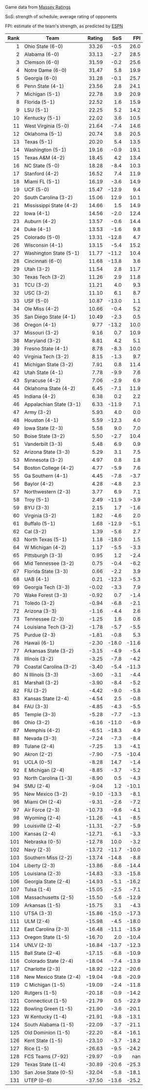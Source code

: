 Game data from [Massey Ratings](https://www.masseyratings.com/data)

SoS: strength of schedule; average rating of opponents

FPI: estimate of the team's strength, as predicted by
[ESPN](http://www.espn.com/college-football/statistics/teamratings)

Rank |           Team            | Rating |  SoS  |  FPI  
----:| ------------------------- | ------:| -----:| -----:
   1 | Ohio State (6-0)          |  33.26 |  -0.5 |  26.0
   2 | Alabama (6-0)             |  33.13 |  -2.7 |  28.5
   3 | Clemson (6-0)             |  31.59 |  -0.2 |  25.6
   4 | Notre Dame (6-0)          |  31.47 |   5.8 |  19.9
   5 | Georgia (6-0)             |  31.28 |  -0.1 |  25.7
   6 | Penn State (4-1)          |  23.56 |   2.8 |  24.1
   7 | Michigan (5-1)            |  22.78 |   3.9 |  20.9
   8 | Florida (5-1)             |  22.52 |   1.6 |  15.9
   9 | LSU (5-1)                 |  22.25 |   5.2 |  14.2
  10 | Kentucky (5-1)            |  22.02 |   3.6 |  10.5
  11 | West Virginia (5-0)       |  21.64 |  -7.4 |  14.6
  12 | Oklahoma (5-1)            |  20.74 |   3.8 |  20.5
  13 | Texas (5-1)               |  20.20 |   5.4 |  13.5
  14 | Washington (5-1)          |  19.16 |  -0.9 |  19.1
  15 | Texas A&M (4-2)           |  18.45 |   4.2 |  13.4
  16 | NC State (5-0)            |  18.28 |  -8.4 |  10.3
  17 | Stanford (4-2)            |  16.52 |   7.4 |  11.9
  18 | Miami FL (5-1)            |  16.19 |  -3.6 |  14.9
  19 | UCF (5-0)                 |  15.47 | -12.9 |   9.4
  20 | South Carolina (3-2)      |  15.06 |  12.9 |  10.1
  21 | Mississippi State (4-2)   |  14.66 |   1.5 |  14.9
  22 | Iowa (4-1)                |  14.56 |  -2.0 |  12.4
  23 | Auburn (4-2)              |  13.57 |  -0.6 |  14.4
  24 | Duke (4-1)                |  13.53 |  -1.6 |   9.8
  25 | Colorado (5-0)            |  13.31 | -12.8 |   4.7
  26 | Wisconsin (4-1)           |  13.15 |  -5.4 |  15.2
  27 | Washington State (5-1)    |  11.77 | -11.2 |  10.4
  28 | Cincinnati (6-0)          |  11.68 | -13.8 |   3.6
  29 | Utah (3-2)                |  11.54 |   2.8 |  11.7
  30 | Texas Tech (3-2)          |  11.26 |   2.9 |  11.8
  31 | TCU (3-2)                 |  11.21 |   4.0 |   9.3
  32 | USC (3-2)                 |  11.10 |   6.1 |   8.7
  33 | USF (5-0)                 |  10.87 | -13.0 |   1.1
  34 | Ole Miss (4-2)            |  10.66 |  -0.4 |   5.2
  35 | San Diego State (4-1)     |  10.49 |  -2.3 |   0.5
  36 | Oregon (4-1)              |   9.77 | -13.2 |  10.0
  37 | Missouri (3-2)            |   9.16 |   0.7 |  10.9
  38 | Maryland (3-2)            |   8.81 |   4.2 |   5.1
  39 | Fresno State (4-1)        |   8.78 |  -8.3 |  10.0
  40 | Virginia Tech (3-2)       |   8.15 |  -1.3 |   9.7
  41 | Michigan State (3-2)      |   7.91 |   0.8 |  11.4
  42 | Utah State (4-1)          |   7.78 |  -9.9 |   7.6
  43 | Syracuse (4-2)            |   7.06 |  -2.9 |   6.9
  44 | Oklahoma State (4-2)      |   6.45 |  -7.1 |  11.9
  45 | Indiana (4-2)             |   6.38 |   0.2 |   2.2
  46 | Appalachian State (3-1)   |   6.33 | -11.9 |   7.1
  47 | Army (3-2)                |   5.93 |   4.0 |   0.0
  48 | Houston (4-1)             |   5.59 | -12.3 |   4.0
  49 | Iowa State (2-3)          |   5.58 |   9.0 |   7.0
  50 | Boise State (3-2)         |   5.50 |  -2.7 |  10.4
  51 | Vanderbilt (3-3)          |   5.48 |   6.9 |   0.9
  52 | Arizona State (3-3)       |   5.29 |   3.1 |   7.5
  53 | Minnesota (3-2)           |   4.97 |   0.8 |   1.8
  54 | Boston College (4-2)      |   4.77 |  -5.9 |   7.6
  55 | Ga Southern (4-1)         |   4.45 |  -7.8 |  -3.7
  56 | Baylor (4-2)              |   4.28 |  -4.8 |   2.3
  57 | Northwestern (2-3)        |   3.77 |   6.9 |   7.1
  58 | Troy (5-1)                |   2.49 | -11.9 |  -3.9
  59 | BYU (3-3)                 |   2.15 |   1.7 |  -1.6
  60 | Virginia (3-2)            |   1.82 |  -4.6 |   2.0
  61 | Buffalo (5-1)             |   1.68 | -12.9 |  -5.1
  62 | Cal (3-2)                 |   1.39 |  -5.6 |   2.7
  63 | North Texas (5-1)         |   1.18 | -18.0 |   1.5
  64 | W Michigan (4-2)          |   1.17 |  -5.5 |  -3.3
  65 | Pittsburgh (3-3)          |   0.95 |   1.2 |  -2.4
  66 | Mid Tennessee (3-2)       |   0.75 |  -0.4 |  -6.2
  67 | Florida State (3-3)       |   0.66 |  -2.2 |   3.9
  68 | UAB (4-1)                 |   0.21 | -12.3 |  -5.3
  69 | Georgia Tech (3-3)        |  -0.02 |  -3.3 |   7.9
  70 | Wake Forest (3-3)         |  -0.92 |   0.7 |  -1.4
  71 | Toledo (3-2)              |  -0.94 |  -6.8 |  -2.1
  72 | Arizona (3-3)             |  -1.16 |  -4.4 |   2.6
  73 | Tennessee (2-3)           |  -1.25 |   1.6 |   0.6
  74 | Louisiana Tech (3-2)      |  -1.78 |  -5.7 |  -5.5
  75 | Purdue (2-3)              |  -1.81 |  -0.8 |   5.3
  76 | Hawaii (6-1)              |  -2.30 | -18.0 | -11.6
  77 | Arkansas State (3-2)      |  -3.15 |  -4.9 |  -5.4
  78 | Illinois (3-2)            |  -3.25 |  -7.8 |  -4.2
  79 | Coastal Carolina (3-2)    |  -3.40 |  -5.4 | -11.3
  80 | N Illinois (3-3)          |  -3.60 |  -3.1 |  -4.4
  81 | Marshall (3-2)            |  -3.90 |  -8.4 |  -5.2
  82 | FIU (3-2)                 |  -4.42 |  -9.0 |  -5.8
  83 | Kansas State (2-4)        |  -4.54 |   2.5 |  -0.8
  84 | FAU (3-3)                 |  -4.85 |  -4.3 |  -5.5
  85 | Temple (3-3)              |  -5.28 |  -7.7 |  -1.3
  86 | Ohio (3-2)                |  -6.16 | -11.0 |  -6.9
  87 | Memphis (4-2)             |  -6.51 | -18.3 |   4.9
  88 | Nevada (3-3)              |  -7.24 |  -7.3 |  -8.4
  89 | Tulane (2-4)              |  -7.25 |   1.3 |  -4.1
  90 | Akron (2-2)               |  -7.90 |  -7.5 | -10.4
  91 | UCLA (0-5)                |  -8.28 |  14.7 |  -1.4
  92 | E Michigan (2-4)          |  -8.85 |  -3.7 |  -5.2
  93 | North Carolina (1-3)      |  -8.90 |   0.5 |  -4.3
  94 | SMU (2-4)                 |  -9.04 |   1.2 | -10.1
  95 | New Mexico (3-2)          |  -9.10 | -13.3 |  -8.1
  96 | Miami OH (2-4)            |  -9.31 |  -2.6 |  -7.2
  97 | Air Force (2-3)           | -10.73 |  -9.6 |  -4.1
  98 | Wyoming (2-4)             | -11.26 |  -4.1 |  -8.5
  99 | Louisville (2-4)          | -11.31 |  -2.7 |  -5.9
 100 | Kansas (2-4)              | -12.71 |  -6.1 |  -3.3
 101 | Nebraska (0-5)            | -12.78 |  10.0 |  -3.2
 102 | Navy (2-3)                | -13.72 | -11.7 | -10.0
 103 | Southern Miss (2-2)       | -13.74 | -14.8 |  -8.8
 104 | Liberty (2-3)             | -13.86 |  -8.6 | -14.4
 105 | Louisiana (2-3)           | -14.83 |  -3.3 | -15.8
 106 | Georgia State (2-4)       | -14.93 |  -5.1 | -16.2
 107 | Tulsa (1-4)               | -15.05 |  -2.5 |  -7.1
 108 | Massachusetts (2-5)       | -15.50 |  -5.6 | -12.9
 109 | Arkansas (1-5)            | -15.75 |   3.1 |  -4.3
 110 | UTSA (3-3)                | -15.86 | -15.0 | -17.3
 111 | ULM (2-4)                 | -15.98 |  -4.5 | -18.0
 112 | East Carolina (2-3)       | -16.48 | -11.1 | -15.9
 113 | Oregon State (1-5)        | -16.70 |   2.0 | -10.4
 114 | UNLV (2-3)                | -16.84 | -13.7 | -12.3
 115 | Ball State (2-4)          | -17.15 |  -6.8 | -10.9
 116 | Colorado State (2-4)      | -18.04 |  -7.4 | -13.9
 117 | Charlotte (2-3)           | -18.92 | -12.2 | -20.6
 118 | New Mexico State (2-4)    | -19.04 |  -9.8 | -20.9
 119 | C Michigan (1-5)          | -19.09 |  -2.4 | -11.8
 120 | Rutgers (1-5)             | -20.18 |  -0.9 | -14.2
 121 | Connecticut (1-5)         | -21.79 |   0.5 | -22.9
 122 | Bowling Green (1-5)       | -21.90 |  -3.6 | -20.1
 123 | W Kentucky (1-4)          | -21.91 |  -9.8 | -13.1
 124 | South Alabama (1-5)       | -22.09 |  -3.7 | -21.1
 125 | Old Dominion (1-5)        | -22.20 |  -8.4 | -16.1
 126 | Kent State (1-5)          | -23.10 |  -3.7 | -18.2
 127 | Rice (1-5)                | -26.63 |  -9.5 | -24.2
 128 | FCS Teams (7-92)          | -29.97 |  -0.9 |   nan
 129 | Texas State (1-4)         | -30.89 | -20.6 | -25.3
 130 | San Jose State (0-5)      | -32.04 |  -5.8 | -18.1
 131 | UTEP (0-6)                | -37.50 | -13.6 | -25.2
